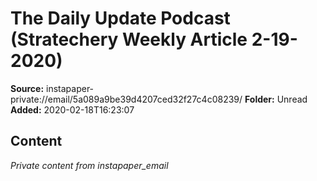 # The Daily Update Podcast (Stratechery Weekly Article 2-19-2020)

**Source:** instapaper-private://email/5a089a9be39d4207ced32f27c4c08239/
**Folder:** Unread
**Added:** 2020-02-18T16:23:07




## Content
*Private content from instapaper_email*
